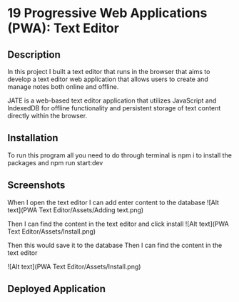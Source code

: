 # 19 Progressive Web Applications (PWA): Text Editor

## Description 

In this project I built a text editor that runs in the browser that aims to develop a text editor web application that allows users to create and manage notes both online and offline.

JATE is a web-based text editor application that utilizes JavaScript and IndexedDB for offline functionality and persistent storage of text content directly within the browser.

## Installation

To run this program all you need to do through terminal is
npm i to install the packages 
and npm run start:dev 

## Screenshots

When I open the text editor I can add enter content to the database
 ![Alt text](PWA Text Editor/Assets/Adding text.png)

Then I can find the content in the text editor and click install
![Alt text](PWA Text Editor/Assets/Install.png)


Then this would save it to the database
Then I can find the content in the text editor 

![Alt text](PWA Text Editor/Assets/Install.png)


## Deployed Application
